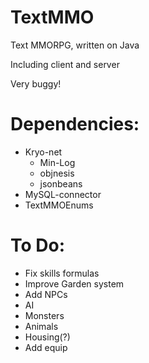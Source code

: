 TextMMO
=======

Text MMORPG, written on Java

Including client and server

Very buggy!

Dependencies:
=======
+ Kryo-net
  + Min-Log
  + objnesis
  + jsonbeans
+ MySQL-connector
+ TextMMOEnums

To Do:
=======
- Fix skills formulas
- Improve Garden system
- Add NPCs
- AI
- Monsters
- Animals
- Housing(?)
- Add equip
